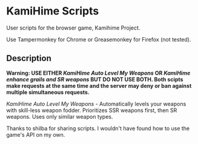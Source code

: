 # KamiHime Scripts

User scripts for the browser game, Kamihime Project.

Use Tampermonkey for Chrome or Greasemonkey for Firefox (not tested).

## Description

**Warning: USE EITHER _KamiHime Auto Level My Weapons_ OR _KamiHime enhance grails and SR weapons_ BUT DO NOT USE BOTH. Both scipts make requests at the same time and the server may deny or ban against multiple simultaneous requests.**

_KamiHime Auto Level My Weapons_ - Automatically levels your weapons with skill-less weapon fodder. Prioritizes SSR weapons first, then SR weapons. Uses only similar weapon types.

Thanks to shilba for sharing scripts. I wouldn't have found how to use the game's API on my own.